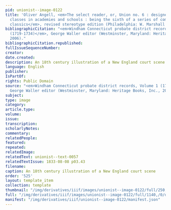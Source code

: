 ```yaml
---
pid: unionist--image-0122
title: 'Oliver Angell, <em>The select reader, or, Union no. 6 : designed for the higher
  classes in academies and schools : being the sixth of a series of common-school
  classics</em>, revised stereotype edition (Philadelphia: W. Marshall and Co., 1836)'
bibliographicCitation: "<em>Windham Connecticut probate district records, Volume 1
  (1719-1734)</em>, George Waller editor (Westminster, Maryland: Heritage Books, Inc.,
  2006)."
bibliographicCitation.republished: 
fullIssueSequenceNumber: 
creator: 
date.created: 
description: An 18th century illustration of a New England court scene
language: English
publisher: 
IsPartOf: 
rights: Public Domain
source: "<em>Windham Connecticut probate district records, Volume 1 (1719-1734)</em>,
  George Waller editor (Westminster, Maryland: Heritage Books, Inc., 2006)."
subject: 
type: image
category: 
article.type: 
volume: 
issue: 
transcription: 
scholarlyNotes: 
commentary: 
relatedPeople: 
featured: 
repeated: 
relatedImage: 
relatedText: unionist--text-0057
relatedTextIssue: 1833-08-08 p03.43
filename: 
caption: An 18th century illustration of a New England court scene
order: '525'
layout: template_item
collection: template
thumbnail: "/img/derivatives/iiif/images/unionist--image-0122/full/250,/0/default.jpg"
full: "/img/derivatives/iiif/images/unionist--image-0122/full/1140,/0/default.jpg"
manifest: "/img/derivatives/iiif/unionist--image-0122/manifest.json"
---
```

